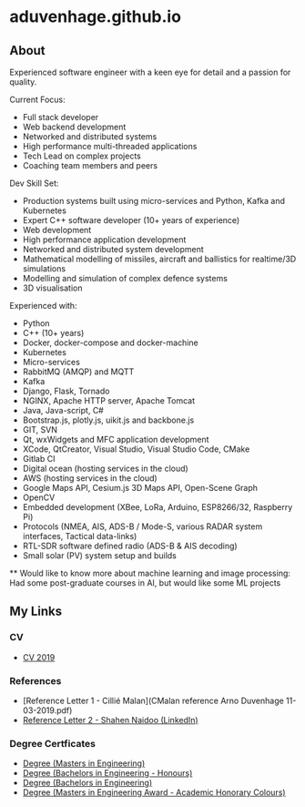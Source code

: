# aduvenhage.github.io

## About
Experienced software engineer with a keen eye for detail and a passion for quality.

Current Focus:
- Full stack developer
- Web backend development
- Networked and distributed systems
- High performance multi-threaded applications
- Tech Lead on complex projects
- Coaching team members and peers

Dev Skill Set:
- Production systems built using micro-services and Python, Kafka and Kubernetes
- Expert C++ software developer (10+ years of experience)
- Web development
- High performance application development
- Networked and distributed system development
- Mathematical modelling of missiles, aircraft and ballistics for realtime/3D simulations
- Modelling and simulation of complex defence systems
- 3D visualisation

Experienced with:
- Python
- C++ (10+ years)
- Docker, docker-compose and docker-machine
- Kubernetes
- Micro-services
- RabbitMQ (AMQP) and MQTT
- Kafka
- Django, Flask, Tornado
- NGINX, Apache HTTP server, Apache Tomcat
- Java, Java-script, C# 
- Bootstrap.js, plotly.js, uikit.js and backbone.js
- GIT, SVN
- Qt, wxWidgets and MFC application development
- XCode, QtCreator, Visual Studio, Visual Studio Code, CMake
- Gitlab CI
- Digital ocean (hosting services in the cloud)
- AWS (hosting services in the cloud)
- Google Maps API, Cesium.js 3D Maps API, Open-Scene Graph
- OpenCV
- Embedded development (XBee, LoRa, Arduino, ESP8266/32, Raspberry Pi)
- Protocols (NMEA, AIS, ADS-B / Mode-S, various RADAR system interfaces, Tactical data-links)
- RTL-SDR software defined radio (ADS-B & AIS decoding)
- Small solar (PV) system setup and builds

** Would like to know more about machine learning and image processing:  Had some post-graduate courses in AI, but would like some ML projects



## My Links
### CV
- [CV 2019](arno_duvenhage_cv_2019.pdf)

### References
- [Reference Letter 1 - Cillié Malan](CMalan reference Arno Duvenhage 11-03-2019.pdf)
- [Reference Letter 2 - Shahen Naidoo (LinkedIn)](https://www.linkedin.com/in/aduvenhage)

### Degree Certficates
- [Degree (Masters in Engineering)](degree_meng.pdf)
- [Degree (Bachelors in Engineering - Honours)](degree_beng_hons.pdf)
- [Degree (Bachelors in Engineering)](degree_beng.pdf)
- [Degree (Masters in Engineering Award - Academic Honorary Colours)](degree_meng_award.pdf)
